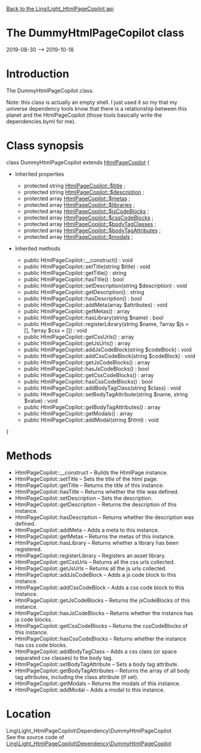 [Back to the Ling/Light_HtmlPageCopilot api](https://github.com/lingtalfi/Light_HtmlPageCopilot/blob/master/doc/api/Ling/Light_HtmlPageCopilot.md)



The DummyHtmlPageCopilot class
================
2019-08-30 --> 2019-10-18






Introduction
============

The DummyHtmlPageCopilot class.

Note: this class is actually an empty shell.
I just used it so my that my universe dependency tools know that there is a relationship
between this planet and the HtmlPageCopilot (those tools basically write the dependencies.byml for me).



Class synopsis
==============


class <span class="pl-k">DummyHtmlPageCopilot</span> extends [HtmlPageCopilot](https://github.com/lingtalfi/HtmlPageTools/blob/master/doc/api/Ling/HtmlPageTools/Copilot/HtmlPageCopilot.md)  {

- Inherited properties
    - protected string [HtmlPageCopilot::$title](#property-title) ;
    - protected string [HtmlPageCopilot::$description](#property-description) ;
    - protected array [HtmlPageCopilot::$metas](#property-metas) ;
    - protected array [HtmlPageCopilot::$libraries](#property-libraries) ;
    - protected array [HtmlPageCopilot::$jsCodeBlocks](#property-jsCodeBlocks) ;
    - protected array [HtmlPageCopilot::$cssCodeBlocks](#property-cssCodeBlocks) ;
    - protected array [HtmlPageCopilot::$bodyTagClasses](#property-bodyTagClasses) ;
    - protected array [HtmlPageCopilot::$bodyTagAttributes](#property-bodyTagAttributes) ;
    - protected array [HtmlPageCopilot::$modals](#property-modals) ;

- Inherited methods
    - public HtmlPageCopilot::__construct() : void
    - public HtmlPageCopilot::setTitle(string $title) : void
    - public HtmlPageCopilot::getTitle() : string
    - public HtmlPageCopilot::hasTitle() : bool
    - public HtmlPageCopilot::setDescription(string $description) : void
    - public HtmlPageCopilot::getDescription() : string
    - public HtmlPageCopilot::hasDescription() : bool
    - public HtmlPageCopilot::addMeta(array $attributes) : void
    - public HtmlPageCopilot::getMetas() : array
    - public HtmlPageCopilot::hasLibrary(string $name) : bool
    - public HtmlPageCopilot::registerLibrary(string $name, ?array $js = [], ?array $css = []) : void
    - public HtmlPageCopilot::getCssUrls() : array
    - public HtmlPageCopilot::getJsUrls() : array
    - public HtmlPageCopilot::addJsCodeBlock(string $codeBlock) : void
    - public HtmlPageCopilot::addCssCodeBlock(string $codeBlock) : void
    - public HtmlPageCopilot::getJsCodeBlocks() : array
    - public HtmlPageCopilot::hasJsCodeBlocks() : bool
    - public HtmlPageCopilot::getCssCodeBlocks() : array
    - public HtmlPageCopilot::hasCssCodeBlocks() : bool
    - public HtmlPageCopilot::addBodyTagClass(string $class) : void
    - public HtmlPageCopilot::setBodyTagAttribute(string $name, string $value) : void
    - public HtmlPageCopilot::getBodyTagAttributes() : array
    - public HtmlPageCopilot::getModals() : array
    - public HtmlPageCopilot::addModal(string $html) : void

}






Methods
==============

- HtmlPageCopilot::__construct &ndash; Builds the HtmlPage instance.
- HtmlPageCopilot::setTitle &ndash; Sets the title of the html page.
- HtmlPageCopilot::getTitle &ndash; Returns the title of this instance.
- HtmlPageCopilot::hasTitle &ndash; Returns whether the title was defined.
- HtmlPageCopilot::setDescription &ndash; Sets the description.
- HtmlPageCopilot::getDescription &ndash; Returns the description of this instance.
- HtmlPageCopilot::hasDescription &ndash; Returns whether the description was defined.
- HtmlPageCopilot::addMeta &ndash; Adds a meta to this instance.
- HtmlPageCopilot::getMetas &ndash; Returns the metas of this instance.
- HtmlPageCopilot::hasLibrary &ndash; Returns whether a library has been registered.
- HtmlPageCopilot::registerLibrary &ndash; Registers an asset library.
- HtmlPageCopilot::getCssUrls &ndash; Returns all the css urls collected.
- HtmlPageCopilot::getJsUrls &ndash; Returns all the js urls collected.
- HtmlPageCopilot::addJsCodeBlock &ndash; Adds a js code block to this instance.
- HtmlPageCopilot::addCssCodeBlock &ndash; Adds a css code block to this instance.
- HtmlPageCopilot::getJsCodeBlocks &ndash; Returns the jsCodeBlocks of this instance.
- HtmlPageCopilot::hasJsCodeBlocks &ndash; Returns whether the instance has js code blocks.
- HtmlPageCopilot::getCssCodeBlocks &ndash; Returns the cssCodeBlocks of this instance.
- HtmlPageCopilot::hasCssCodeBlocks &ndash; Returns whether the instance has css code blocks.
- HtmlPageCopilot::addBodyTagClass &ndash; Adds a css class (or space separated css classes) to the body tag.
- HtmlPageCopilot::setBodyTagAttribute &ndash; Sets a body tag attribute.
- HtmlPageCopilot::getBodyTagAttributes &ndash; Returns the array of all body tag attributes, including the class attribute (if set).
- HtmlPageCopilot::getModals &ndash; Returns the modals of this instance.
- HtmlPageCopilot::addModal &ndash; Adds a modal to this instance.





Location
=============
Ling\Light_HtmlPageCopilot\Dependency\DummyHtmlPageCopilot<br>
See the source code of [Ling\Light_HtmlPageCopilot\Dependency\DummyHtmlPageCopilot](https://github.com/lingtalfi/Light_HtmlPageCopilot/blob/master/Dependency/DummyHtmlPageCopilot.php)




